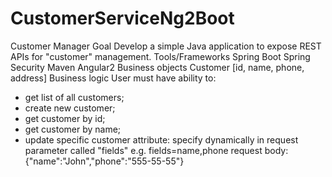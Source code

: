 # CustomerServiceNg2Boot

Customer Manager
Goal Develop a simple Java application
to expose REST APIs for "customer" management.
Tools/Frameworks Spring Boot
Spring Security
Maven
Angular2
Business objects Customer [id, name, phone, address]
Business logic User must have ability to:
- get list of all customers;
- create new customer;
- get customer by id;
- get customer by name;
- update specific customer attribute:
specify dynamically in request parameter called "fields"
e.g. fields=name,phone request body: {"name":"John","phone":"555-55-55"}
